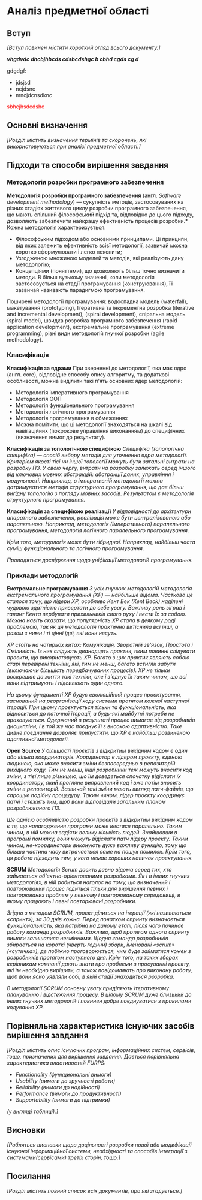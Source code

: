 # Аналіз предметної області

## Вступ

*[Вступ повинен містити короткий огляд всього документу.]*
 
 ***vhgdvdc dhcbjhbcds cdsbcdshgc b cbhd cgds cg d***

 gdgdgf:
 - jdsjsd
 - ncjdsnc
 - mncjdcnsdknc

<span style="color:red"> sbhcjhsdcdshc </span>

## Основні визначення

*[Розділ містить визначення термінів та скорочень, які використовуються при аналізі предметної області.]*

## Підходи та способи вирішення завдання
### Методологія розробки програмного забезпечення
**Методологія розробки програмного забезпечення** (англ. *Software development methodology*) — сукупність методів, застосовуваних на різних стадіях життєвого циклу розробки програмного забезпечення, що мають спільний філософський підхід та, відповідно до цього підходу, дозволяють забезпечити найкращу ефективність процесів розробки.*
Кожна методологія характеризується:
* Філософським підходом або основними принципами. Ці принципи, від яких залежить ефективність всієї методології, зазвичай можна коротко сформулювати і легко пояснити;
* Узгодженою множиною моделей та методів, які реалізують дану методологію;
* Концепціями (поняттями), що дозволяють більш точно визначити методи.
В більш вузькому значенні, коли методологія застосовується на стадії програмування (конструювання), її зазвичай називають парадигмою програмування.

Поширені методології програмування: водоспадна модель (waterfall), макетування (prototyping), Ітеративна та інкрементна розробка (iterative and incremental development), (spiral development), спіральна модель (spiral model), швидка розробка програмного забезпечення (rapid application development), екстремальне програмування (extreme programming), різні види методологій гнучкої розробки (agile methodology).

### Класифікація
**Класифікація за ядрами**
При зверненні до методології,  яка має ядро (англ. core), відповідне способу опису алгоритму, та додаткові особливості, можна виділити такі п'ять основних ядер методологій:

* Методологія імперативного програмування
* Методологія ООП
* Методологія функціонального програмування
* Методологія логічного програмування
* Методологія програмування в обмеженнях
* Можна помітити, що ці методології знаходяться на шкалі від навігаційних (покрокове управління виконанням) до специфічних (визначення вимог до результату).

**Класифікація за топологічною специфікою**
*Специфіка (топологічна специфіка) — спосіб вибору методів для уточнення ядра методології. Критерієм якості тієї чи іншої топології можуть бути загальні витрати на розробку ПЗ. У свою чергу, витрати на розробку залежать серед іншого від ключових мовних абстракцій: абстракції даних, управління і модульності. Наприклад, в імперативній методології можна дотримуватися методів структурного програмування, що дає більш вигідну топологію з погляду мовних засобів. Результатом є методологія структурного програмування.*

**Класифікація за специфікою реалізації**
*У відповідності до архітектури апаратного забезпечення, реалізація може бути централізованою або паралельною. Наприклад, методологія (імперативного) паралельного програмування, методологія логічного паралельного програмування.*

*Крім того, методологія може бути гібридної. Наприклад, найбільш часта суміш функціонального та логічного програмування.*

*Проводяться дослідження щодо уніфікації методологій програмування.*

### Приклади методологій
**Екстремальне програмування**
*З усіх гнучких методологій методологія екстремального програмування (XP) — найбільше відома. Частково це сталося тому, що лідери ХР, особливо Кент Бек (Kent Beck) наділені чудовою здатністю привертати до себе увагу. Важливу роль зіграв і талант Кента вербувати прихильників свого руху і вести їх за собою. Можна навіть сказати, що популярність ХР стала в деякому роді проблемою, так як ця методологія практично витіснила всі інші, а разом з ними і ті цінні ідеї, які вони несуть.*

*XP стоїть на чотирьох китах: Комунікація, Зворотній зв'язок, Простота і Сміливість. Із них слідують дванадцять практик, яким повинні слідувати проєкти, що використовують ХР. Багато з цих практик являють собою старі перевірені техніки, які, тим не менш, багато встигли забути (включаючи більшість передбачуваних процесів). ХР не тільки воскрешає до життя такі техніки, але і з'єднує їх таким чином, що всі вони підтримують і підсилюють один одного.*

*На цьому фундаменті ХР будує еволюційний процес проєктування, заснований на реорганізації коду системи протягом кожної наступної ітерації. При цьому проєктується тільки та функціональність, яка відноситься до поточної ітерації, а будь-які майбутні потреби не враховуються. Одержаний в результаті процес вимагає від розробників дисципліни, і в той же час поєднує її з високою адаптивністю. Таке дивне поєднання дозволяє припустити, що ХР є найбільш розвиненою адаптивної методології.*

**Open Source**
*У більшості проєктів з відкритим вихідним кодом є один або кілька координаторів. Координатор є лідером проєкту, єдиною людиною, яка може вносити зміни безпосередньо в репозиторій вихідного коду. Тим не менш, інші розробники теж можуть вносити код зміни, з тієї лише різницею, що їм доведеться спочатку відіслати їх координатору, який прогляне виправлений код і вже потім вносить зміни в репозиторій. Зазвичай такі зміни мають вигляд патч-файлів, що спрощує подібну процедуру. Таким чином, лідер проєкту координує патчі і стежить тим, щоб вони відповідали загальним планом розроблюваного ПЗ.*

*Ще однією особливістю розробки проєктів з відкритим вихідним кодом є те, що налагодження програми може вестися паралельно. Таким чином, в ній можна задіяти велику кількість людей. Знайшовши в програмі помилку, вони можуть відіслати патч лідеру проєкту. Таким чином, не-координатори виконують дуже важливу функцію, тому що більша частина часу витрачається саме на пошук помилок. Крім того, ця робота підходить тим, у кого немає хороших навичок проєктування.*

**SCRUM**
*Методологія Scrum досить давно відома серед тих, хто займається об'єктно-орієнтованими розробками. Як і в інших гнучких методологіях, в ній робиться наголос на тому, що визначений і повторюваний процес годиться тільки для вирішення певних і повторюваних проблем у певному і повторюваному середовищі, в якому працюють і певні повторювані розробники.*

*Згідно з методом SCRUM, проєкт ділиться на ітерації (які називаються «спринт»), за 30 днів кожна. Перед початком спринту визначається функціональність, яка потрібна на даному етапі, після чого починає роботу команда розробників. Важливо, щоб протягом одного спринту вимоги залишалися незмінними. Щодня команда розробників збирається на короткі (чверть години) збори, іменовані «scrum» («сутичка»), де побіжно проговорюється, чим буде займатися кожен з розробників протягом наступного дня. Крім того, на таких зборах керівникам компанії дають знати про проблеми в просуванні проєкту, які їм необхідно вирішити, а також повідомляють про виконану роботу, щоб вони ясно уявляли собі, в якій стадії знаходиться розробка.*

*В методології SCRUM основну увагу приділяють ітеративному плануванню і відстеження процесу. В цілому SCRUM дуже близький до інших гнучких методологій і повинен добре поєднуватися з правилами кодування ХР.*

## Порівняльна характеристика існуючих засобів вирішення завдання

*[Розділ містить опис існуючих програм, інформаційних систем, сервісів, тощо, призначених для вирішення 
завдання. Дається порівняльна характеристика властивостей FURPS:*
- *Functionality (функциональні вимоги)*
- *Usability (вимоги до зручності роботи)*
- *Reliability (вимоги до надійності)*
- *Performance (вимоги до продуктивності)*
- *Supportability (вимоги до підтримки)*

 *(у вигляді таблиці).]*

## Висновки

*[Робляться висновки щодо доцільності розробки нової або модифікації існуючої інформаційної системи, необхідності та способів інтеграції з системами(сервісами) третіх сторін, тощо.]*

## Посилання

*[Розділ містить повний список всіх документів, про які згадується.]*
